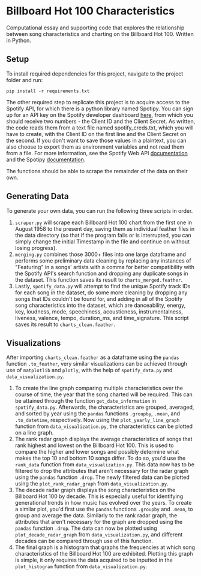 # Billboard Hot 100 Characteristics

Computational essay and supporting code that explores the relationship between song characteristics and charting on the Billboard Hot 100. Written in Python.

## Setup

To install required dependencies for this project, navigate to the project folder and run:
```
pip install -r requirements.txt
```
The other required step to replicate this project is to acquire access to the Spotify API, for which there is a python library named Spotipy. You can sign up for an API key on the Spotify developer dashboard [here](https://developer.spotify.com/dashboard/login), from which you should receive two numbers - the Client ID and the Client Secret. As written, the code reads them from a text file named spotify\_creds.txt, which you will have to create, with the Client ID on the first line and the Client Secret on the second.  If you don't want to save those values in a plaintext, you can also choose to export them as environment variables and not read them from a file. For more information, see the Spotify Web API [documentation](https://developer.spotify.com/documentation/web-api/) and the Spotipy [documentation](https://spotipy.readthedocs.io).

The functions should be able to scrape the remainder of the data on their own.

## Generating Data

To generate your own data, you can run the following three scripts in order.

1. `scraper.py` will scrape each Billboard Hot 100 chart from the first one in August 1958 to the present day, saving them as individual feather files in the data directory (so that if the program fails or is interrupted, you can simply change the initial Timestamp in the file and continue on without losing progress).
2. `merging.py` combines those 3000+ files into one large dataframe and performs some preliminary data cleaning by replacing any instances of "Featuring" in a songs' artists with a comma for better compatibility with the Spotify API's search function and dropping any duplicate songs in the dataset. This function saves its result to `charts_merged.feather`.
3. Lastly, `spotify_data.py` will attempt to find the unique Spotify track IDs for each song in the dataset, do some more cleaning by dropping any songs that IDs couldn't be found for, and adding in all of the Spotify song characteristics into the dataset, which are danceability, energy, key, loudness, mode, speechiness, acousticness, instrumentalness, liveness, valence, tempo, duration\_ms, and time\_signature. This script saves its result to `charts_clean.feather`.

## Visualizations

After importing `charts_clean.feather` as a dataframe using the `pandas` function `.to_feather`, very similar visualizations can be achieved through use of `matplotlib` and `plotly`, with the help of `spotify_data.py` and `data_visualization.py`.

1. To create the line graph comparing multiple characteristics over the course of time, the year that the song charted will be required. This can be attained through the function `get_date_information` in `spotify_data.py`. Afterwards, the characteristics are grouped, averaged, and sorted by year using the `pandas` functions `.groupby`, `.mean`, and `.to_datetime`, respectively. Now using the `plot_yearly_line_graph` function from `data_visualization.py`, the characteristics can be plotted on a line graph.
2. The rank radar graph displays the average characteristics of songs that rank highest and lowest on the Billboard Hot 100. This is used to compare the higher and lower songs and possibly determine what makes the top 10 and bottom 10 songs differ. To do so, you'd use the `rank_data` function from `data_visualization.py`. This data now has to be filtered to drop the attributes that aren't necessary for the radar graph using the `pandas` function `.drop`. The newly filtered data can be plotted using the `plot_rank_radar_graph` from `data_visualization.py`.
3. The decade radar graph displays the song characteristics on the Billboard Hot 100 by decade. This is especially useful for identifying generational trends in how music has evolved over the years. To create a similar plot, you'd first use the `pandas` functions `.groupby` and `.mean`, to group and average the data. Similarly to the rank radar graph, the attributes that aren't necessary for the graph are dropped using the `pandas` function `.drop`. The data can now be plotted using `plot_decade_radar_graph` from `data_visualization.py`, and different decades can be compared through use of this function.
4. The final graph is a histogram that graphs the frequencies at which song characteristics of the Billboard Hot 100 are exhibited. Plotting this graph is simple, it only requires the data acquired to be inputted in the `plot_histogram` function from `data_visualization.py`.